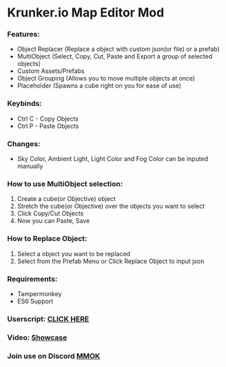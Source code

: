 # Krunker.io Map Editor Mod

### Features:
- Object Replacer (Replace a object with custom json(or file) or a prefab)
- MultiObject (Select, Copy, Cut, Paste and Export a group of selected objects)
- Custom Assets/Prefabs
- Object Grouping (Allows you to move multiple objects at once)
- Placeholder (Spawns a cube right on you for ease of use)

### Keybinds:
- Ctrl C - Copy Objects
- Ctrl P - Paste Objects

### Changes:
- Sky Color, Ambient Light, Light Color and Fog Color can be inputed manually

### How to use MultiObject selection:
1. Create a cube(or Objective) object
2. Stretch the cube(or Objective) over the objects you want to select
3. Click Copy/Cut Objects
4. Now you can Paste, Save

### How to Replace Object:
1. Select a object you want to be replaced
2. Select from the Prefab Menu or Click Replace Object to input json

### Requirements:
- Tampermonkey
- ES6 Support
### Userscript: [CLICK HERE](https://raw.githubusercontent.com/Tehchy/Krunker.io-Map-Editor-Mod/master/userscript.user.js)
### Video: [Showcase](https://youtu.be/mNtAKJ6g1MA)


### Join use on Discord [MMOK](https://discord.gg/ybkUe5)